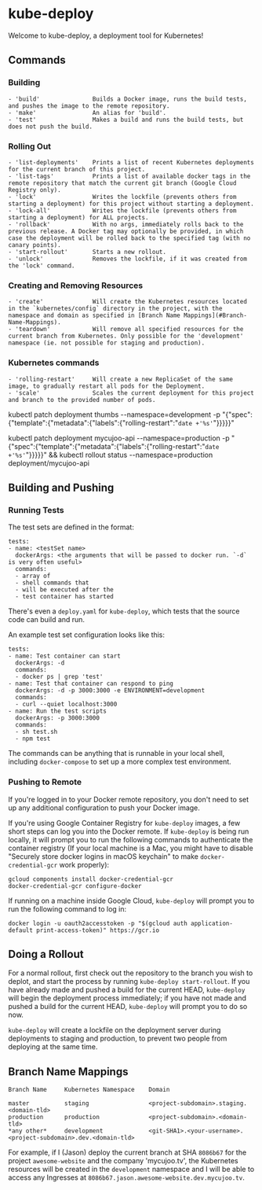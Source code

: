 # kube-deploy

Welcome to kube-deploy, a deployment tool for Kubernetes!

## Commands 

### Building
    - 'build'               Builds a Docker image, runs the build tests, and pushes the image to the remote repository.
    - 'make'                An alias for 'build'.
    - 'test'                Makes a build and runs the build tests, but does not push the build.

### Rolling Out
    - 'list-deployments'    Prints a list of recent Kubernetes deployments for the current branch of this project.
    - 'list-tags'           Prints a list of available docker tags in the remote repository that match the current git branch (Google Cloud Registry only).
    - 'lock'                Writes the lockfile (prevents others from starting a deployment) for this project without starting a deployment.
    - 'lock-all'            Writes the lockfile (prevents others from starting a deployment) for ALL projects.
    - 'rollback'            With no args, immediately rolls back to the previous release. A Docker tag may optionally be provided, in which case the deployment will be rolled back to the specified tag (with no canary points).
    - 'start-rollout'       Starts a new rollout.
    - 'unlock'              Removes the lockfile, if it was created from the 'lock' command.

### Creating and Removing Resources
    - 'create'              Will create the Kubernetes resources located in the `kubernetes/config` directory in the project, with the namespace and domain as specified in [Branch Name Mappings](#Branch-Name-Mappings).
    - 'teardown'            Will remove all specified resources for the current branch from Kubernetes. Only possible for the 'development' namespace (ie. not possible for staging and production).

### Kubernetes commands
    - 'rolling-restart'     Will create a new ReplicaSet of the same image, to gradually restart all pods for the Deployment.
    - 'scale'               Scales the current deployment for this project and branch to the provided number of pods.

kubectl patch deployment thumbs --namespace=development -p "{\"spec\":{\"template\":{\"metadata\":{\"labels\":{\"rolling-restart\":\"`date +'%s'`\"}}}}}"

kubectl patch deployment mycujoo-api --namespace=production -p "{\"spec\":{\"template\":{\"metadata\":{\"labels\":{\"rolling-restart\":\"`date +'%s'`\"}}}}}" && kubectl rollout status --namespace=production deployment/mycujoo-api

## Building and Pushing

### Running Tests

The test sets are defined in the format:

    tests:
    - name: <testSet name>
      dockerArgs: <the arguments that will be passed to docker run. `-d` is very often useful>
      commands:
      - array of
      - shell commands that
      - will be executed after the
      - test container has started

There's even a `deploy.yaml` for `kube-deploy`, which tests that the source code can build and run.

An example test set configuration looks like this:

    tests:
    - name: Test container can start
      dockerArgs: -d
      commands:
      - docker ps | grep 'test'
    - name: Test that container can respond to ping
      dockerArgs: -d -p 3000:3000 -e ENVIRONMENT=development
      commands:
      - curl --quiet localhost:3000
    - name: Run the test scripts
      dockerArgs: -p 3000:3000
      commands:
      - sh test.sh
      - npm test

The commands can be anything that is runnable in your local shell, including `docker-compose` to set up a more complex test environment.

### Pushing to Remote

If you're logged in to your Docker remote repository, you don't need to set up any additional configuration to push your Docker image.

If you're using Google Container Registry for `kube-deploy` images, a few short steps can log you into the Docker remote. If `kube-deploy` is being run locally, it will prompt you to run the following commands to authenticate the container registry (If your local machine is a Mac, you might have to disable "Securely store docker logins in macOS keychain" to make `docker-credential-gcr` work properly):

    gcloud components install docker-credential-gcr
    docker-credential-gcr configure-docker

If running on a machine inside Google Cloud, `kube-deploy` will prompt you to run the following command to log in:

    docker login -u oauth2accesstoken -p "$(gcloud auth application-default print-access-token)" https://gcr.io


## Doing a Rollout

For a normal rollout, first check out the repository to the branch you wish to deplot, and start the process by running `kube-deploy start-rollout`. If you have already made and pushed a build for the current HEAD, `kube-deploy` will begin the deployment process immediately; if you have not made and pushed a build for the current HEAD, `kube-deploy` will prompt you to do so now.

`kube-deploy` will create a lockfile on the deployment server during deployments to staging and production, to prevent two people from deploying at the same time.

## Branch Name Mappings

    Branch Name     Kubernetes Namespace    Domain

    master          staging                 <project-subdomain>.staging.<domain-tld>
    production      production              <project-subdomain>.<domain-tld>
    *any other*     development             <git-SHA1>.<your-username>.<project-subdomain>.dev.<domain-tld>

For example, if I (Jason) deploy the current branch at SHA `8086b67` for the project `awesome-website` and the company 'mycujoo.tv', the Kubernetes resources will be created in the `development` namespace and I will be able to access any Ingresses at `8086b67.jason.awesome-website.dev.mycujoo.tv`.

